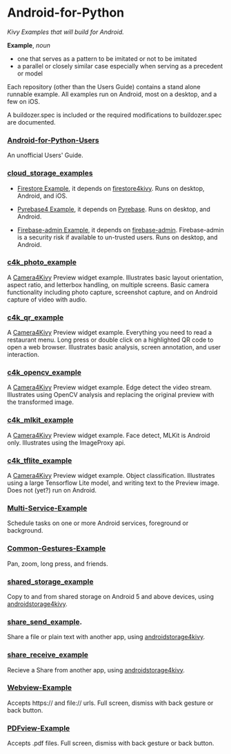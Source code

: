 Android-for-Python
==================

*Kivy Examples that will build for Android.*

**Example**, *noun*
 - one that serves as a pattern to be imitated or not to be imitated
 - a parallel or closely similar case especially when serving as a precedent or model

Each repository (other than the Users Guide) contains a stand alone runnable example. All examples run on Android, most on a desktop, and a few on iOS.

A buildozer.spec is included or the required modifications to buildozer.spec are documented.

### [Android-for-Python-Users](https://github.com/Android-for-Python/Android-for-Python-Users)

An unofficial Users' Guide.

### [cloud_storage_examples](https://github.com/Android-for-Python/cloud_storage_examples)

 - [Firestore Example](https://github.com/Android-for-Python/cloud_storage_examples/tree/main/rest_firestore_example), it depends on [firestore4kivy](https://github.com/Android-for-Python/firestore4kivy). Runs on desktop, Android, and iOS.
 
 - [Pyrebase4 Example](https://github.com/Android-for-Python/cloud_storage_examples/tree/main/pyrebase4_example), it depends on [Pyrebase](https://github.com/thisbejim/Pyrebase). Runs on desktop, and Android.

 - [Firebase-admin Example](https://github.com/Android-for-Python/cloud_storage_examples/tree/main/firebase_admin_example), it depends on [firebase-admin](https://firebase.google.com/docs/admin/setup/). Firebase-admin is a security risk if available to un-trusted users. Runs on desktop, and Android.

### [c4k_photo_example](https://github.com/Android-for-Python/c4k_photo_example)

A [Camera4Kivy](https://github.com/Android-for-Python/Camera4Kivy) Preview widget example. Illustrates basic layout orientation, aspect ratio, and letterbox handling, on multiple screens. Basic camera functionality including photo capture, screenshot capture, and on Android capture of video with audio. 

### [c4k_qr_example](https://github.com/Android-for-Python/c4k_qr_example)

A [Camera4Kivy](https://github.com/Android-for-Python/Camera4Kivy) Preview widget example. Everything you need to read a restaurant menu. Long press or double click on a highlighted QR code to open a web browser. Illustrates basic analysis, screen annotation, and user interaction.

### [c4k_opencv_example](https://github.com/Android-for-Python/c4k_opencv_example)

A [Camera4Kivy](https://github.com/Android-for-Python/Camera4Kivy) Preview widget example. Edge detect the video stream. Illustrates using OpenCV analysis and replacing the original preview with the transformed image.

### [c4k_mlkit_example](https://github.com/Android-for-Python/c4k_mlkit_example)

A [Camera4Kivy](https://github.com/Android-for-Python/Camera4Kivy) Preview widget example. Face detect, MLKit is Android only. Illustrates using the ImageProxy api.

### [c4k_tflite_example](https://github.com/Android-for-Python/c4k_tflite_example)

A [Camera4Kivy](https://github.com/Android-for-Python/Camera4Kivy) Preview widget example. Object classification. Illustrates using a large Tensorflow Lite model, and writing text to the Preview image. Does not (yet?) run on Android.

### [Multi-Service-Example](https://github.com/Android-for-Python/Multi-Service-Example)

Schedule tasks on one or more Android services, foreground or background.

### [Common-Gestures-Example](https://github.com/Android-for-Python/Common-Gestures-Example)

Pan, zoom, long press, and friends.

### [shared_storage_example](https://github.com/Android-for-Python/shared_storage_example)

Copy to and from shared storage on Android 5 and above devices, using [androidstorage4kivy](https://github.com/Android-for-Python/androidstorage4kivy).

### [share_send_example](https://github.com/Android-for-Python/share_send_example).

Share a file or plain text with another app, using [androidstorage4kivy](https://github.com/Android-for-Python/androidstorage4kivy). 

### [share_receive_example](https://github.com/Android-for-Python/share_receive_example)

Recieve a Share from another app, using [androidstorage4kivy](https://github.com/Android-for-Python/androidstorage4kivy).

### [Webview-Example](https://github.com/Android-for-Python/Webview-Example)

Accepts https:// and file:// urls. Full screen, dismiss with back gesture or back button. 

### [PDFview-Example](https://github.com/Android-for-Python/PDFview-Example)

Accepts .pdf files. Full screen, dismiss with back gesture or back button.





